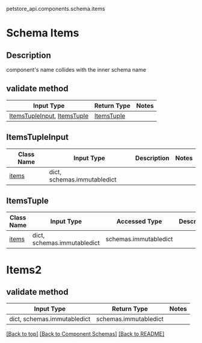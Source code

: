 petstore_api.components.schema.items
# Schema Items

## Description
component&#x27;s name collides with the inner schema name

## validate method
Input Type | Return Type | Notes
------------ | ------------- | -------------
[ItemsTupleInput](#itemstupleinput), [ItemsTuple](#itemstuple) | [ItemsTuple](#itemstuple) |

## ItemsTupleInput
Class Name | Input Type | Description | Notes
------------- | ------------- | ------------- | -------------
[items](#items2) | dict, schemas.immutabledict |  |

## ItemsTuple
Class Name | Input Type | Accessed Type | Description | Notes
------------- | ------------- | ------------- | ------------- | -------------
[items](#items2) | dict, schemas.immutabledict | schemas.immutabledict |  |

# Items2

## validate method
Input Type | Return Type | Notes
------------ | ------------- | -------------
dict, schemas.immutabledict | schemas.immutabledict |

[[Back to top]](#top) [[Back to Component Schemas]](../../../README.md#Component-Schemas) [[Back to README]](../../../README.md)
